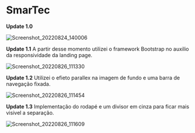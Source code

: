 # SmarTec
<b>Update 1.0</b>

![Screenshot_20220824_140006](https://user-images.githubusercontent.com/73563601/186478783-6fe29dbc-ad9b-43f3-b412-bfcd13f3716b.png)



<b>Update 1.1</b>
A partir desse momento utilizei o framework Bootstrap no auxilio da responsividade da landing page.

![Screenshot_20220826_111330](https://user-images.githubusercontent.com/73563601/186923481-c14d566c-910e-4b18-b19b-7fcda667ee2c.png)

<b>Update 1.2</b>
Utilizei o efieto parallex na imagem de fundo e uma barra de navegação fixada.

![Screenshot_20220826_111454](https://user-images.githubusercontent.com/73563601/186923747-a236615d-ee1b-4ec4-b46a-194a7e10f579.png)

<b>Update 1.3</b>
Implementação do rodapé e um divisor em cinza para ficar mais visivel a separação.

![Screenshot_20220826_111609](https://user-images.githubusercontent.com/73563601/186923998-42fb39f4-3abd-4006-8e9d-9a8cf09cda5c.png)
